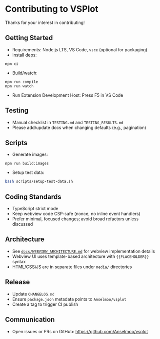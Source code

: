 # Contributing to VSPlot

Thanks for your interest in contributing!

## Getting Started
- Requirements: Node.js LTS, VS Code, `vsce` (optional for packaging)
- Install deps:
```fish
npm ci
```
- Build/watch:
```fish
npm run compile
npm run watch
```
- Run Extension Development Host: Press F5 in VS Code

## Testing
- Manual checklist in `TESTING.md` and `TESTING_RESULTS.md`
- Please add/update docs when changing defaults (e.g., pagination)

## Scripts
- Generate images:
```fish
npm run build:images
```
- Setup test data:
```bash
bash scripts/setup-test-data.sh
```

## Coding Standards
- TypeScript strict mode
- Keep webview code CSP-safe (nonce, no inline event handlers)
- Prefer minimal, focused changes; avoid broad refactors unless discussed

## Architecture
- See [`docs/WEBVIEW_ARCHITECTURE.md`](docs/WEBVIEW_ARCHITECTURE.md) for webview implementation details
- Webview UI uses template-based architecture with `{{PLACEHOLDER}}` syntax
- HTML/CSS/JS are in separate files under `media/` directories

## Release
- Update `CHANGELOG.md`
- Ensure `package.json` metadata points to `Anselmoo/vsplot`
- Create a tag to trigger CI publish

## Communication
- Open issues or PRs on GitHub: https://github.com/Anselmoo/vsplot
